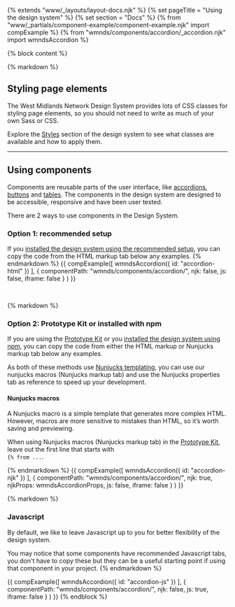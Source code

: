 {% extends "www/_layouts/layout-docs.njk" %}
{% set pageTitle = "Using the design system" %}
{% set section = "Docs" %}
{% from "www/_partials/component-example/component-example.njk" import compExample %}
{% from "wmnds/components/accordion/_accordion.njk" import wmndsAccordion %}

{% block content %}

{% markdown %}

## Styling page elements

The West Midlands Network Design System provides lots of CSS classes for styling page elements, so you should not need to write as much of your own Sass or CSS.

Explore the [Styles](/styles/) section of the design system to see what classes are available and how to apply them.

---

## Using components

Components are reusable parts of the user interface, like [accordions](/components/accordion/), [buttons](/components/buttons/) and [tables](/components/table/). The components in the design system are designed to be accessible, responsive and have been user tested.

There are 2 ways to use components in the Design System.

### Option 1: recommended setup

If you [installed the design system using the recommended setup](/docs/get-started/production/#option-1-include-compiled-files-recommended), you can copy the code from the HTML markup tab below any examples.
{% endmarkdown %}
{{
  compExample([
      wmndsAccordion({
        id: "accordion-html"
      })
    ], {
      componentPath: "wmnds/components/accordion/",
      njk: false,
      js: false,
      iframe: false
    }
  )
}}

<br/>

{% markdown %}

### Option 2: Prototype Kit or installed with npm

If you are using the [Prototype Kit](/docs/get-started/prototype-kit/) or you [installed the design system using npm](/docs/get-started/production/#option-2-install-using-npm), you can copy the code from either the HTML markup or Nunjucks markup tab below any examples.

As both of these methods use <a href="https://mozilla.github.io/nunjucks/templating.html" target="_blank" rel="noopener noreferrer" class="wmnds-link">Nunjucks templating</a>, you can use our nunjucks macros (Nunjucks markup tab) and use the Nunjucks properties tab as reference to speed up your development.

#### Nunjucks macros

A Nunjucks macro is a simple template that generates more complex HTML. However, macros are more sensitive to mistakes than HTML, so it’s worth saving and previewing.

When using Nunjucks macros (Nunjucks markup tab) in the [Prototype Kit](/docs/get-started/prototype-kit/), leave out the first line that starts with <br/><code class="wmnds-website-inline-code">&lcub;&percnt; from ...</code>.

{% endmarkdown %}
{{
  compExample([
      wmndsAccordion({
        id: "accordion-njk"
      })
    ], {
      componentPath: "wmnds/components/accordion/",
      njk: true,
      njkProps: wmndsAccordionProps,
      js: false,
      iframe: false
    }
  )
}}
<br/>

{% markdown %}

### Javascript

By default, we like to leave Javascript up to you for better flexibility of the design system.

You may notice that some components have recommended Javascript tabs, you don't have to copy these but they can be a useful starting point if using that component in your project.
{% endmarkdown %}

{{
  compExample([
      wmndsAccordion({
        id: "accordion-js"
      })
    ], {
      componentPath: "wmnds/components/accordion/",
      njk: false,
      js: true,
      iframe: false
    }
  )
}}
{% endblock %}
